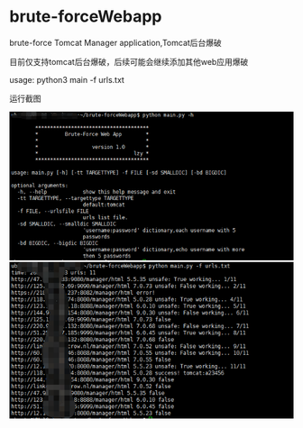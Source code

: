 # brute-forceWebapp
brute-force Tomcat Manager application,Tomcat后台爆破

目前仅支持tomcat后台爆破，后续可能会继续添加其他web应用爆破


usage:
python3 main -f urls.txt

运行截图

<img src=https://github.com/tiny-architect/brute-forceWebapp/blob/main/brute-forceWebapp/%E8%BF%90%E8%A1%8C%E6%88%AA%E5%9B%BE2.png/>
<img src=https://github.com/tiny-architect/brute-forceWebapp/blob/main/brute-forceWebapp/%E8%BF%90%E8%A1%8C%E6%88%AA%E5%9B%BE.png/>
